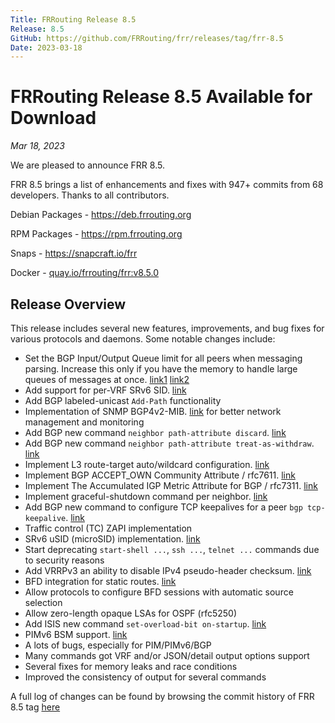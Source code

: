 ```yaml
---
Title: FRRouting Release 8.5
Release: 8.5
GitHub: https://github.com/FRRouting/frr/releases/tag/frr-8.5
Date: 2023-03-18
---
```


FRRouting Release 8.5 Available for Download
============================================

*Mar 18, 2023*

We are pleased to announce FRR 8.5.

FRR 8.5 brings a list of enhancements and fixes with 947+ commits from 68 developers. Thanks to all contributors.

Debian Packages - https://deb.frrouting.org

RPM Packages - https://rpm.frrouting.org

Snaps - https://snapcraft.io/frr

Docker - [quay.io/frrouting/frr:v8.5.0](https://quay.io/repository/frrouting/frr/manifest/sha256:f9d38279b7257d688b62d0f6da278a83b49f0c0afe89dc2cca5100647f197555)

## Release Overview

This release includes several new features, improvements, and bug fixes for various protocols and daemons. Some notable changes include:

- Set the BGP Input/Output Queue limit for all peers when messaging parsing. Increase this only if you have the memory to handle large queues of messages at once. [link1](https://docs.frrouting.org/en/latest/bgp.html#clicmd-bgp-input-queue-limit-1-4294967295 ) [link2](https://docs.frrouting.org/en/latest/bgp.html#clicmd-bgp-output-queue-limit-1-4294967295)
- Add support for per-VRF SRv6 SID. [link](https://docs.frrouting.org/en/latest/bgp.html#clicmd-sid-vpn-per-vrf-export-1..1048575-auto)
- Add BGP labeled-unicast `Add-Path` functionality
- Implementation of SNMP BGP4v2-MIB. [link](https://docs.frrouting.org/en/latest/snmp.html) for better network management and monitoring
- Add BGP new command `neighbor path-attribute discard`. [link](https://docs.frrouting.org/en/latest/bgp.html#clicmd-neighbor-A.B.C.D-X-X-X-X-WORD-path-attribute-discard-1-255-...)
- Add BGP new command `neighbor path-attribute treat-as-withdraw`. [link](https://docs.frrouting.org/en/latest/bgp.html#clicmd-neighbor-A.B.C.D-X-X-X-X-WORD-path-attribute-treat-as-withdraw-1-255-...)
- Implement L3 route-target auto/wildcard configuration. [link](https://docs.frrouting.org/en/latest/bgp.html#clicmd-route-target-import-export-both-RTLIST-auto)
- Implement BGP ACCEPT_OWN Community Attribute / rfc7611. [link](https://docs.frrouting.org/en/latest/bgp.html#clicmd-neighbor-A.B.C.D-X-X-X-X-WORD-accept-own)
- Implement The Accumulated IGP Metric Attribute for BGP / rfc7311. [link](https://docs.frrouting.org/en/latest/bgp.html#clicmd-bgp-bestpath-aigp)
- Implement graceful-shutdown command per neighbor. [link](https://docs.frrouting.org/en/latest/bgp.html#clicmd-neighbor-A.B.C.D-X-X-X-X-WORD-graceful-shutdown)
- Add BGP new command to configure TCP keepalives for a peer `bgp tcp-keepalive`. [link](https://docs.frrouting.org/en/latest/bgp.html#clicmd-bgp-tcp-keepalive-1-65535-1-65535-1-30)
- Traffic control (TC) ZAPI implementation
- SRv6 uSID (microSID) implementation. [link](https://docs.frrouting.org/en/latest/zebra.html#clicmd-behavior-usid)
- Start deprecating `start-shell ...`, `ssh ...`, `telnet ...` commands due to security reasons
- Add VRRPv3 an ability to disable IPv4 pseudo-header checksum. [link](https://docs.frrouting.org/en/latest/vrrp.html#clicmd-vrrp-1-255-checksum-with-ipv4-pseudoheader)
- BFD integration for static routes. [link](https://docs.frrouting.org/en/latest/bfd.html#bfd-static-route-monitoring-configuration)
- Allow protocols to configure BFD sessions with automatic source selection
- Allow zero-length opaque LSAs for OSPF (rfc5250)
- Add ISIS new command `set-overload-bit on-startup`. [link](https://docs.frrouting.org/en/latest/isisd.html#clicmd-set-overload-bit-on-startup-0-86400)
- PIMv6 BSM support. [link](https://docs.frrouting.org/en/latest/pimv6.html#clicmd-ipv6-pim-bsm)
- A lots of bugs, especially for PIM/PIMv6/BGP
- Many commands got VRF and/or JSON/detail output options support
- Several fixes for memory leaks and race conditions
- Improved the consistency of output for several commands

A full log of changes can be found by browsing the commit history of FRR 8.5 tag [here](https://github.com/FRRouting/frr/commits/frr-8.5)

